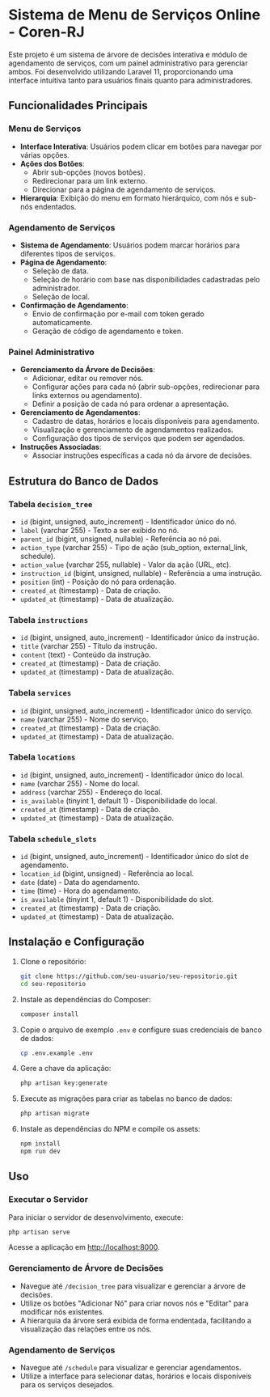 # Sistema de Menu de Serviços Online - Coren-RJ

Este projeto é um sistema de árvore de decisões interativa e módulo de agendamento de serviços, com um painel administrativo para gerenciar ambos. Foi desenvolvido utilizando Laravel 11, proporcionando uma interface intuitiva tanto para usuários finais quanto para administradores.

## Funcionalidades Principais

### Menu de Serviços

- **Interface Interativa**: Usuários podem clicar em botões para navegar por várias opções.
- **Ações dos Botões**:
  - Abrir sub-opções (novos botões).
  - Redirecionar para um link externo.
  - Direcionar para a página de agendamento de serviços.
- **Hierarquia**: Exibição do menu em formato hierárquico, com nós e sub-nós endentados.

### Agendamento de Serviços

- **Sistema de Agendamento**: Usuários podem marcar horários para diferentes tipos de serviços.
- **Página de Agendamento**:
  - Seleção de data.
  - Seleção de horário com base nas disponibilidades cadastradas pelo administrador.
  - Seleção de local.
- **Confirmação de Agendamento**:
  - Envio de confirmação por e-mail com token gerado automaticamente.
  - Geração de código de agendamento e token.

### Painel Administrativo

- **Gerenciamento da Árvore de Decisões**:
  - Adicionar, editar ou remover nós.
  - Configurar ações para cada nó (abrir sub-opções, redirecionar para links externos ou agendamento).
  - Definir a posição de cada nó para ordenar a apresentação.
- **Gerenciamento de Agendamentos**:
  - Cadastro de datas, horários e locais disponíveis para agendamento.
  - Visualização e gerenciamento de agendamentos realizados.
  - Configuração dos tipos de serviços que podem ser agendados.
- **Instruções Associadas**:
  - Associar instruções específicas a cada nó da árvore de decisões.

## Estrutura do Banco de Dados

### Tabela `decision_tree`

- `id` (bigint, unsigned, auto_increment) - Identificador único do nó.
- `label` (varchar 255) - Texto a ser exibido no nó.
- `parent_id` (bigint, unsigned, nullable) - Referência ao nó pai.
- `action_type` (varchar 255) - Tipo de ação (sub_option, external_link, schedule).
- `action_value` (varchar 255, nullable) - Valor da ação (URL, etc).
- `instruction_id` (bigint, unsigned, nullable) - Referência a uma instrução.
- `position` (int) - Posição do nó para ordenação.
- `created_at` (timestamp) - Data de criação.
- `updated_at` (timestamp) - Data de atualização.

### Tabela `instructions`

- `id` (bigint, unsigned, auto_increment) - Identificador único da instrução.
- `title` (varchar 255) - Título da instrução.
- `content` (text) - Conteúdo da instrução.
- `created_at` (timestamp) - Data de criação.
- `updated_at` (timestamp) - Data de atualização.

### Tabela `services`

- `id` (bigint, unsigned, auto_increment) - Identificador único do serviço.
- `name` (varchar 255) - Nome do serviço.
- `created_at` (timestamp) - Data de criação.
- `updated_at` (timestamp) - Data de atualização.

### Tabela `locations`

- `id` (bigint, unsigned, auto_increment) - Identificador único do local.
- `name` (varchar 255) - Nome do local.
- `address` (varchar 255) - Endereço do local.
- `is_available` (tinyint 1, default 1) - Disponibilidade do local.
- `created_at` (timestamp) - Data de criação.
- `updated_at` (timestamp) - Data de atualização.

### Tabela `schedule_slots`

- `id` (bigint, unsigned, auto_increment) - Identificador único do slot de agendamento.
- `location_id` (bigint, unsigned) - Referência ao local.
- `date` (date) - Data do agendamento.
- `time` (time) - Hora do agendamento.
- `is_available` (tinyint 1, default 1) - Disponibilidade do slot.
- `created_at` (timestamp) - Data de criação.
- `updated_at` (timestamp) - Data de atualização.

## Instalação e Configuração

1. Clone o repositório:
   ```bash
   git clone https://github.com/seu-usuario/seu-repositorio.git
   cd seu-repositorio
   ```

2. Instale as dependências do Composer:
   ```bash
   composer install
   ```

3. Copie o arquivo de exemplo `.env` e configure suas credenciais de banco de dados:
   ```bash
   cp .env.example .env
   ```

4. Gere a chave da aplicação:
   ```bash
   php artisan key:generate
   ```

5. Execute as migrações para criar as tabelas no banco de dados:
   ```bash
   php artisan migrate
   ```

6. Instale as dependências do NPM e compile os assets:
   ```bash
   npm install
   npm run dev
   ```

## Uso

### Executar o Servidor

Para iniciar o servidor de desenvolvimento, execute:
```bash
php artisan serve
```

Acesse a aplicação em [http://localhost:8000](http://localhost:8000).

### Gerenciamento de Árvore de Decisões

- Navegue até `/decision_tree` para visualizar e gerenciar a árvore de decisões.
- Utilize os botões "Adicionar Nó" para criar novos nós e "Editar" para modificar nós existentes.
- A hierarquia da árvore será exibida de forma endentada, facilitando a visualização das relações entre os nós.

### Agendamento de Serviços

- Navegue até `/schedule` para visualizar e gerenciar agendamentos.
- Utilize a interface para selecionar datas, horários e locais disponíveis para os serviços desejados.



